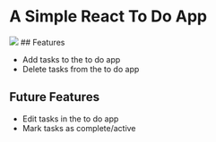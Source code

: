 # A Simple React To Do App
<img src="https://user-images.githubusercontent.com/63863253/228859109-95bf6075-45bd-4ef2-bb03-6c9150931408.png">
## Features
<ul>
  <li>Add tasks to the to do app</li>
  <li>Delete tasks from the to do app</li>
</ul>

## Future Features
<ul>
  <li>Edit tasks in the to do app</li>
  <li>Mark tasks as complete/active</li>
</ul>
